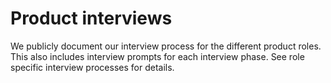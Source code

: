 # Product interviews

We publicly document our interview process for the different product roles. This also includes interview prompts for each interview phase. See role specific interview processes for details.
